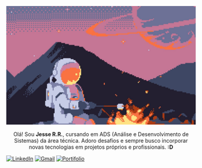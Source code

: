 <p align="center">
  <img src="astronaut-1757802428660-4845.jpg" alt="Astronaut"/>
</p>

<p align="center" width="100px">
  Olá! Sou <strong>Jesse R.R.</strong>, cursando em ADS (Análise e Desenvolvimento de Sistemas) da área técnica. Adoro desafios e sempre busco incorporar novas tecnologias em projetos próprios e   profissionais. <strong>:D</strong>
</p>

<p align="center">
  
  [![LinkedIn](https://img.shields.io/badge/LinkedIn-FFFFFF?style=for-the-badge&labelColor=FF8C42)](https://www.linkedin.com/in/jesse-rr)
  [![Gmail](https://img.shields.io/badge/Gmail-FFFFFF?style=for-the-badge&labelColor=FF8C42)](mailto:jessericardorogerio@gmail.com)
  [![Portifolio](https://img.shields.io/badge/Portifolio-FFFFFF?style=for-the-badge&labelColor=FF8C42)](./)
</p>


